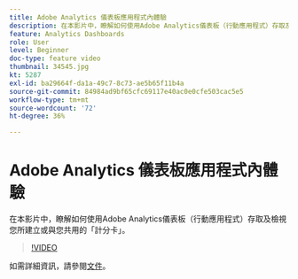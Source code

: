 ```yaml
---
title: Adobe Analytics 儀表板應用程式內體驗
description: 在本影片中，瞭解如何使用Adobe Analytics儀表板（行動應用程式）存取及檢視您所建立或與您共用的「計分卡」。
feature: Analytics Dashboards
role: User
level: Beginner
doc-type: feature video
thumbnail: 34545.jpg
kt: 5287
exl-id: ba29664f-da1a-49c7-8c73-ae5b65f11b4a
source-git-commit: 84984ad9bf65cfc69117e40ac0e0cfe503cac5e5
workflow-type: tm+mt
source-wordcount: '72'
ht-degree: 36%

---
```


# Adobe Analytics 儀表板應用程式內體驗

在本影片中，瞭解如何使用Adobe Analytics儀表板（行動應用程式）存取及檢視您所建立或與您共用的「計分卡」。

>[!VIDEO](https://video.tv.adobe.com/v/34545/?quality=12&learn=on)

如需詳細資訊，請參閱[文件](https://experienceleague.adobe.com/docs/analytics/analyze/mobapp/home.html?lang=zh-Hant)。
